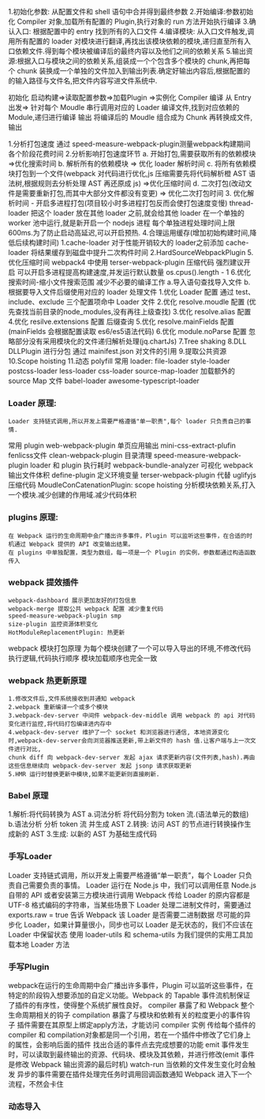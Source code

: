 1.初始化参数: 从配置文件和 shell 语句中合并得到最终参数
2.开始编译:参数初始化 Compiler 对象,加载所有配置的 Plugin,执行对象的 run 方法开始执行编译
3.确认入口: 根据配置中的 entry 找到所有的入口文件
4.编译模块: 从入口文件触发,调用所有配置的 loader 对模块进行翻译,再找出该模块依赖的模块,递归直至所有入口依赖文件.得到每个模块被编译后的最终内容以及他们之间的依赖关系
5.输出资源:根据入口与模块之间的依赖关系,组装成一个个包含多个模块的 chunk,再把每个 chunk 装换成一个单独的文件加入到输出列表.确定好输出内容后,根据配置的的输入路径与文件名,把文件内容写进文件系统中.


初始化 
 启动构建=>读取配置参数=>加载Plugin =>实例化 Compiler
编译
 从 Entry出发=> 针对每个 Moudle 串行调用对应的 Loader 编译文件,找到对应依赖的 Module,递归进行编译
输出
 将编译后的 Moudle 组合成为 Chunk 再转换成文件,输出

1.分析打包速度
  通过 speed-measure-webpack-plugin测量webpack构建期间各个阶段花费时间
2.分析影响打包速度环节
 a. 开始打包,需要获取所有的依赖模块 =>优化搜索时间
 b. 解析所有的依赖模块 => 优化 loader 解析时间
 c. 将所有依赖模块打包到一个文件(webpack 对代码进行优化,js 压缩需要先将代码解析橙 AST 语法树,根据规则去分析处理 AST 再还原成 js) =>优化压缩时间
 d. 二次打包(改动文件是需要重新打包,而其中大部分文件都没有变更) => 优化二次打包时间
3. 优化解析时间 - 开启多进程打包(项目较小时多进程打包反而会使打包速度变慢)
  thread-loader
      把这个 loader 放在其他 loader 之前,就会给其他 loader 在一个单独的 worker 池中运行,就是新开启一个 nodejs 进程 每个单独进程处理时间上限 600ms.为了防止启动高延迟,可以开启预热.
4.合理运用缓存(增加初始构建时间,降低后续构建时间)
  1.cache-loader 对于性能开销较大的 loader之前添加 cache-loader 将结果缓存到磁盘中提升二次构件时间
  2.HardSourceWebpackPlugin
5. 优化压缩时间
  webpack4 中使用 terser-webpack-plugin  压缩代码 强烈建议开启
  可以开启多进程提高构建速度,并发运行默认数量 os.cpus().length - 1
6.优化搜索时间-缩小文件搜索范围 减少不必要的编译工作
  a.导入语句查找导入文件
  b.根据要导入文件后缀使用对应的 loader 处理文件
  1.优化 Loader 配置
    通过 test、include、exclude 三个配置项命中 Loader 文件
  2.优化 resolve.moudle 配置 (优先查找当前目录的node_modules,没有再往上级查找)
  3.优化 resolve.alias 配置
  4.优化 resilve.extensions 配置   后缀查询
  5.优化 resolve.mainFields 配置 (mainFields 会根据配置读取 es6/es5语法代码)
  6.优化 module.noParse 配置 忽略部分没有采用模块化的文件递归解析处理(jq.chartJs)
7.Tree shaking
8.DLL DLLPlugin 进行分包 通过 mainifest.json 对文件的引用 
9.提取公共资源
10.Scope hoisting
11.动态 polyfill
  常用 loader:
    file-loader
    style-loader
    postcss-loader 
    less-loader
    css-loader
    source-map-loader 加载额外的 source Map 文件
    babel-loader
    awesome-typescript-loader
  ### Loader 原理:
    Loader 支持链式调用,所以开发上需要严格遵循"单一职责",每个 loader 只负责自己的事情.
  常用 plugin
    web-webpack-plugin 单页应用输出
    mini-css-extract-plufin fenlicss文件
    clean-webpack-plugin 目录清理
    speed-measure-webpack-plugin loader 和 plugin 执行耗时
    webpack-bundle-analyzer 可视化 webpack 输出文件体积
    define-plugin 定义环境变量
    terser-webpack-plugin 代替 uglifyjs 压缩代码
    MoudleConCatenationPlugin: scope hoisting 分析模块依赖关系,打入一个模块.减少创建的作用域.减少代码体积
  ### plugins 原理:
    在 Webpack 运行的生命周期中会广播出许多事件，Plugin 可以监听这些事件，在合适的时机通过 Webpack 提供的 API 改变输出结果。
    在 plugins 中单独配置，类型为数组，每一项是一个 Plugin 的实例，参数都通过构造函数传入
  ### webpack 提效插件
    webpack-dashboard 展示更加友好的打包信息
    webpack-merge 提取公共 webpack 配置 减少重复代码
    speed-measure-webpack-plugin smp 
    size-plugin 监控资源体积变化
    HotModuleReplacementPlugin: 热更新

  webpack 模块打包原理 
    为每个模块创建了一个可以导入导出的环境,不修改代码执行逻辑,代码执行顺序 模块加载顺序也完全一致
  ### webpack 热更新原理
    1.修改文件后,文件系统接收到并通知 webpack 
    2.webpack 重新编译一个或多个模块
    3.webpack-dev-server 中间件 webpack-dev-middle 调用 webpack 的 api 对代码变化进行监控,将代码打包编译进内存中
    4.webpack-dev-server 维护了一个 socket 和浏览器进行通信, 本地资源变化时,webpack-dev-server会向浏览器推送更新,带上新文件的 hash 值.让客户端与上一次文件进行对比,
    chunk diff 向 webpack-dev-server 发起 ajax 请求更新内容(文件列表,hash).再由这些信息继续向 webpack-dev-server 发起 jsonp 请求获取更新
    5.HMR 运行时替换更新中模块,如果不能更新则直接刷新.
  ### Babel 原理
  1.解析:将代码转换为 AST
    a.词法分析 将代码分割为 token 流.(语法单元的数组)
    b.语法分析 分析 token 流 并生成 AST
  2.转换: 访问 AST 的节点进行转换操作生成新的 AST
  3.生成: 以新的 AST 为基础生成代码

  ### 手写Loader
  Loader 支持链式调用，所以开发上需要严格遵循“单一职责”，每个 Loader 只负责自己需要负责的事情。
  Loader 运行在 Node.js 中，我们可以调用任意 Node.js 自带的 API 或者安装第三方模块进行调用
  Webpack 传给 Loader 的原内容都是 UTF-8 格式编码的字符串，当某些场景下 Loader 处理二进制文件时，需要通过 exports.raw = true 告诉 Webpack 该 Loader 是否需要二进制数据
  尽可能的异步化 Loader，如果计算量很小，同步也可以
  Loader 是无状态的，我们不应该在 Loader 中保留状态
  使用 loader-utils 和 schema-utils 为我们提供的实用工具加载本地 Loader 方法

  ### 手写Plugin
  webpack在运行的生命周期中会广播出许多事件，Plugin 可以监听这些事件，在特定的阶段钩入想要添加的自定义功能。Webpack 的 Tapable 事件流机制保证了插件的有序性，使得整个系统扩展性良好。
  compiler 暴露了和 Webpack 整个生命周期相关的钩子
  compilation 暴露了与模块和依赖有关的粒度更小的事件钩子
  插件需要在其原型上绑定apply方法，才能访问 compiler 实例
  传给每个插件的 compiler 和 compilation对象都是同一个引用，若在一个插件中修改了它们身上的属性，会影响后面的插件
  找出合适的事件点去完成想要的功能
    emit 事件发生时，可以读取到最终输出的资源、代码块、模块及其依赖，并进行修改(emit 事件是修改 Webpack 输出资源的最后时机)
    watch-run 当依赖的文件发生变化时会触发
  异步的事件需要在插件处理完任务时调用回调函数通知 Webpack 进入下一个流程，不然会卡住

  ### 动态导入






